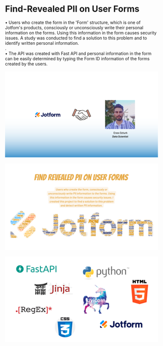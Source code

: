# Find-Revealed PII on User Forms
• Users who create the form in the 'Form' structure, which is one of Jotfom's products, consciously or unconsciously write their personal information on the forms. Using this information in the form causes security issues. A study was conducted to find a solution to this problem and to identify written personal information.<br/>.<br/>
• The API was created with Fast API and personal information in the form can be easily determined by typing the Form ID information of the forms created by the users.<br/><br/>
![This is an image](https://github.com/enessoztrk/Find-Revealed-PII-on-User-Forms/blob/master/.idea/1.png?raw=true)<br/><br/>
![This is an image](https://github.com/enessoztrk/Find-Revealed-PII-on-User-Forms/blob/master/.idea/2.png?raw=true)<br/><br/>
![This is an image](https://github.com/enessoztrk/Find-Revealed-PII-on-User-Forms/blob/master/.idea/3.png?raw=true)<br/><br/>

